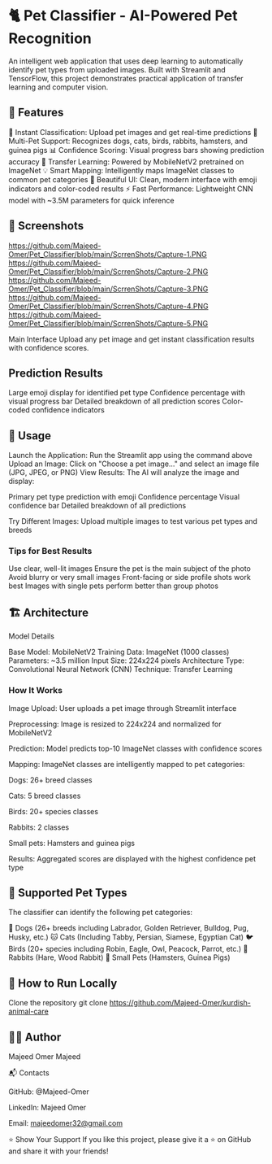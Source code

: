 # 🐈 Pet Classifier - AI-Powered Pet Recognition
An intelligent web application that uses deep learning to automatically identify pet types from uploaded images. Built with Streamlit and TensorFlow, this project demonstrates practical application of transfer learning and computer vision.

## 🌟 Features

🎯 Instant Classification: Upload pet images and get real-time predictions
🐶 Multi-Pet Support: Recognizes dogs, cats, birds, rabbits, hamsters, and guinea pigs
📊 Confidence Scoring: Visual progress bars showing prediction accuracy
🧠 Transfer Learning: Powered by MobileNetV2 pretrained on ImageNet
💡 Smart Mapping: Intelligently maps ImageNet classes to common pet categories
🎨 Beautiful UI: Clean, modern interface with emoji indicators and color-coded results
⚡ Fast Performance: Lightweight CNN model with ~3.5M parameters for quick inference

## 📸 Screenshots

https://github.com/Majeed-Omer/Pet_Classifier/blob/main/ScrrenShots/Capture-1.PNG
https://github.com/Majeed-Omer/Pet_Classifier/blob/main/ScrrenShots/Capture-2.PNG
https://github.com/Majeed-Omer/Pet_Classifier/blob/main/ScrrenShots/Capture-3.PNG
https://github.com/Majeed-Omer/Pet_Classifier/blob/main/ScrrenShots/Capture-4.PNG
https://github.com/Majeed-Omer/Pet_Classifier/blob/main/ScrrenShots/Capture-5.PNG

Main Interface
Upload any pet image and get instant classification results with confidence scores.

## Prediction Results
Large emoji display for identified pet type
Confidence percentage with visual progress bar
Detailed breakdown of all prediction scores
Color-coded confidence indicators

## 📖 Usage

Launch the Application: Run the Streamlit app using the command above
Upload an Image: Click on "Choose a pet image..." and select an image file (JPG, JPEG, or PNG)
View Results: The AI will analyze the image and display:

Primary pet type prediction with emoji
Confidence percentage
Visual confidence bar
Detailed breakdown of all predictions

Try Different Images: Upload multiple images to test various pet types and breeds

### Tips for Best Results

Use clear, well-lit images
Ensure the pet is the main subject of the photo
Avoid blurry or very small images
Front-facing or side profile shots work best
Images with single pets perform better than group photos

## 🏗️ Architecture
Model Details

Base Model: MobileNetV2
Training Data: ImageNet (1000 classes)
Parameters: ~3.5 million
Input Size: 224x224 pixels
Architecture Type: Convolutional Neural Network (CNN)
Technique: Transfer Learning

### How It Works
Image Upload: User uploads a pet image through Streamlit interface

Preprocessing: Image is resized to 224x224 and normalized for MobileNetV2

Prediction: Model predicts top-10 ImageNet classes with confidence scores

Mapping: ImageNet classes are intelligently mapped to pet categories:

Dogs: 26+ breed classes

Cats: 5 breed classes

Birds: 20+ species classes

Rabbits: 2 classes

Small pets: Hamsters and guinea pigs

Results: Aggregated scores are displayed with the highest confidence pet type

## 🎯 Supported Pet Types
The classifier can identify the following pet categories:

🐶 Dogs (26+ breeds including Labrador, Golden Retriever, Bulldog, Pug, Husky, etc.)
🐱 Cats (Including Tabby, Persian, Siamese, Egyptian Cat)
🐦 Birds (20+ species including Robin, Eagle, Owl, Peacock, Parrot, etc.)
🐰 Rabbits (Hare, Wood Rabbit)
🐹 Small Pets (Hamsters, Guinea Pigs)

## 🚀 How to Run Locally
Clone the repository
git clone https://github.com/Majeed-Omer/kurdish-animal-care

## 👨‍💻 Author

Majeed Omer Majeed

📬 Contacts

GitHub: @Majeed-Omer

LinkedIn: Majeed Omer

Email: majeedomer32@gmail.com

⭐ Show Your Support If you like this project, please give it a ⭐ on GitHub and share it with your friends!
